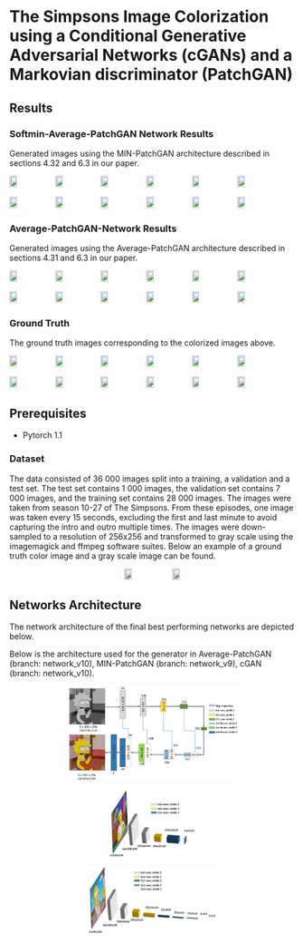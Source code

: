 # The Simpsons Image Colorization using a Conditional Generative Adversarial Networks (cGANs) and a Markovian discriminator (PatchGAN)

## Results

### Softmin-Average-PatchGAN Network Results
Generated images using the MIN-PatchGAN architecture described in sections 4.32 and 6.3 in our paper.

<p float="left">
  <img src='https://github.com/alexandrahotti/Colorization-using-a-Conditional-GAN/blob/network_v9/Generated%20images/epoch_15/14TheSimpsonsS16E05FatManandLittleBoy.mp40030_gray__generated.png' width="16%" height="16%"
 /><img src='https://github.com/alexandrahotti/Colorization-using-a-Conditional-GAN/blob/network_v9/Generated%20images/epoch_15/14TheSimpsonsS16E10TheresSomethingAboutMarrying.mp40033_gray__generated.png' width="16%" height="16%" /><img src='https://github.com/alexandrahotti/Colorization-using-a-Conditional-GAN/blob/network_v9/Generated%20images/epoch_15/14TheSimpsonsS26E11BartsNewFriend.mp40070_gray__generated.png' width="16%" height="16%" 
   /><img src='https://github.com/alexandrahotti/Colorization-using-a-Conditional-GAN/blob/network_v9/Generated%20images/epoch_15/14TheSimpsonsS23E14AtLongLastLeave.mp40024_gray__generated.png' width="16%" height="16%" /><img src='https://github.com/alexandrahotti/Colorization-using-a-Conditional-GAN/blob/network_v9/Generated%20images/epoch_15/14TheSimpsonsS21E19TheSquirtandtheWhale.mp40082_gray__generated.png' width="16%" height="16%" 
   /><img src='https://github.com/alexandrahotti/Colorization-using-a-Conditional-GAN/blob/network_v9/Generated%20images/epoch_15/1.png' width="16%" height="16%" 
   />
  
  <p float="left">
  <img src='https://github.com/alexandrahotti/Colorization-using-a-Conditional-GAN/blob/network_v9/Generated%20images/epoch_15/14TheSimpsonsS17E03MilhouseofSandandFog.mp40077_gray__generated.png' width="16%" height="16%"
 /><img src='https://github.com/alexandrahotti/Colorization-using-a-Conditional-GAN/blob/network_v9/Generated%20images/epoch_15/14TheSimpsonsS20E09LisatheDramaQueen.mp40016_gray__generated.png' width="16%" height="16%" /><img src='https://github.com/alexandrahotti/Colorization-using-a-Conditional-GAN/blob/network_v9/Generated%20images/epoch_15/14TheSimpsonsS23E02BartStopstoSmelltheRoosevelts.mp40044_gray__generated.png' width="16%" height="16%" 
   /><img src='https://github.com/alexandrahotti/Colorization-using-a-Conditional-GAN/blob/network_v9/Generated%20images/epoch_15/14TheSimpsonsS27E22OrangeistheNewYellow.mp40014_gray__generated.png' width="16%" height="16%" 
          /><img src='https://github.com/alexandrahotti/Colorization-using-a-Conditional-GAN/blob/network_v9/Generated%20images/epoch_15/14TheSimpsonsS13E19TheSweetestApu.mp40042_gray__generated.png' width="16%" height="16%" 
   /><img src='https://github.com/alexandrahotti/Colorization-using-a-Conditional-GAN/blob/network_v9/Generated%20images/epoch_15/14TheSimpsonsS10E16MakeRoomforLisa.mp40051_gray__generated.png' width="16%" height="16%" 
   />
  

### Average-PatchGAN-Network Results
Generated images using the Average-PatchGAN architecture described in sections 4.31 and 6.3 in our paper.
<p float="left">
  <img src='https://github.com/alexandrahotti/Colorization-using-a-Conditional-GAN/blob/network_v10/Generated%20images/epoch_15/15TheSimpsonsS16E05FatManandLittleBoy.mp40030_gray__generated.png' width="16%" height="16%"
 /><img src='https://github.com/alexandrahotti/Colorization-using-a-Conditional-GAN/blob/network_v10/Generated%20images/epoch_15/15TheSimpsonsS16E10TheresSomethingAboutMarrying.mp40033_gray__generated.png' width="16%" height="16%" /><img src='https://github.com/alexandrahotti/Colorization-using-a-Conditional-GAN/blob/network_v10/Generated%20images/epoch_15/15TheSimpsonsS26E11BartsNewFriend.mp40070_gray__generated_mean.png' width="16%" height="16%" 
   /><img src='https://github.com/alexandrahotti/Colorization-using-a-Conditional-GAN/blob/network_v10/Generated%20images/epoch_15/15TheSimpsonsS23E14AtLongLastLeave.mp40024_gray__generated.png' width="16%" height="16%" /><img src='https://github.com/alexandrahotti/Colorization-using-a-Conditional-GAN/blob/network_v10/Generated%20images/epoch_15/15TheSimpsonsS21E19TheSquirtandtheWhale.mp40082_gray__generated.png' width="16%" height="16%" 
   /><img src='https://github.com/alexandrahotti/Colorization-using-a-Conditional-GAN/blob/network_v10/Generated%20images/epoch_15/15TheSimpsonsS14E09StrongArmsoftheMa.mp40060_gray__generated.png' width="16%" height="16%" 
   />
  
  <p float="left">
  <img src='https://github.com/alexandrahotti/Colorization-using-a-Conditional-GAN/blob/network_v10/Generated%20images/epoch_15/15TheSimpsonsS17E03MilhouseofSandandFog.mp40077_gray__generated.png' width="16%" height="16%"
 /><img src='https://github.com/alexandrahotti/Colorization-using-a-Conditional-GAN/blob/network_v10/Generated%20images/epoch_15/15TheSimpsonsS20E09LisatheDramaQueen.mp40016_gray__generated.png' width="16%" height="16%" /><img src='https://github.com/alexandrahotti/Colorization-using-a-Conditional-GAN/blob/network_v10/Generated%20images/epoch_15/15TheSimpsonsS23E02BartStopstoSmelltheRoosevelts.mp40044_gray__generated.png' width="16%" height="16%" 
   /><img src='https://github.com/alexandrahotti/Colorization-using-a-Conditional-GAN/blob/network_v10/Generated%20images/epoch_15/15TheSimpsonsS27E22OrangeistheNewYellow.mp40014_gray__generated_mean.png' width="16%" height="16%" 
          /><img src='https://github.com/alexandrahotti/Colorization-using-a-Conditional-GAN/blob/network_v10/Generated%20images/epoch_15/15TheSimpsonsS13E19TheSweetestApu.mp40042_gray__generated.png' width="16%" height="16%" 
   /><img src='https://github.com/alexandrahotti/Colorization-using-a-Conditional-GAN/blob/network_v10/Generated%20images/epoch_15/15TheSimpsonsS10E16MakeRoomforLisa.mp40051_gray__generated.png' width="16%" height="16%" 
   />


### Ground Truth
The ground truth images corresponding to the colorized images above.

<p float="left">
  <img src='https://github.com/alexandrahotti/Colorization-using-a-Conditional-GAN/blob/master/Ground%20Truth%20Images/TheSimpsonsS16E05FatManandLittleBoy.mp40030.jpg' width="16%" height="16%"
 /><img src='https://github.com/alexandrahotti/Colorization-using-a-Conditional-GAN/blob/master/Ground%20Truth%20Images/TheSimpsonsS16E10TheresSomethingAboutMarrying.mp40033.jpg' width="16%" height="16%" /><img src='https://github.com/alexandrahotti/Colorization-using-a-Conditional-GAN/blob/master/Ground%20Truth%20Images/TheSimpsonsS26E11BartsNewFriend.mp40070.jpg' width="16%" height="16%" 
   /><img src='https://github.com/alexandrahotti/Colorization-using-a-Conditional-GAN/blob/master/Ground%20Truth%20Images/TheSimpsonsS23E14AtLongLastLeave.mp40024.jpg' width="16%" height="16%" /><img src='https://github.com/alexandrahotti/Colorization-using-a-Conditional-GAN/blob/master/Ground%20Truth%20Images/TheSimpsonsS21E19TheSquirtandtheWhale.mp40082.jpg' width="16%" height="16%" 
   /><img src='https://github.com/alexandrahotti/Colorization-using-a-Conditional-GAN/blob/master/Ground%20Truth%20Images/TheSimpsonsS14E09StrongArmsoftheMa.mp40060.jpg' width="16%" height="16%" 
   />
  
  <p float="left">
  <img src='https://github.com/alexandrahotti/Colorization-using-a-Conditional-GAN/blob/master/Ground%20Truth%20Images/TheSimpsonsS17E03MilhouseofSandandFog.mp40077.jpg' width="16%" height="16%"
 /><img src='https://github.com/alexandrahotti/Colorization-using-a-Conditional-GAN/blob/master/Ground%20Truth%20Images/TheSimpsonsS20E09LisatheDramaQueen.mp40016.jpg' width="16%" height="16%" /><img src='https://github.com/alexandrahotti/Colorization-using-a-Conditional-GAN/blob/master/Ground%20Truth%20Images/TheSimpsonsS23E02BartStopstoSmelltheRoosevelts.mp40044.jpg' width="16%" height="16%" 
   /><img src='https://github.com/alexandrahotti/Colorization-using-a-Conditional-GAN/blob/master/Ground%20Truth%20Images/TheSimpsonsS27E22OrangeistheNewYellow.mp40014.jpg' width="16%" height="16%" 
          /><img src='https://github.com/alexandrahotti/Colorization-using-a-Conditional-GAN/blob/master/Ground%20Truth%20Images/TheSimpsonsS13E19TheSweetestApu.mp40042.jpg' width="16%" height="16%" 
   /><img src='https://github.com/alexandrahotti/Colorization-using-a-Conditional-GAN/blob/master/Ground%20Truth%20Images/TheSimpsonsS10E16MakeRoomforLisa.mp40051.jpg' width="16%" height="16%" 
   />


## Prerequisites
- Pytorch 1.1

### Dataset
The data consisted of 36 000 images split into a training, a validation and a test set. The test set contains 1 000 images,
the validation set contains 7 000 images, and the training set contains 28 000 images. The images were taken from season
10-27 of The Simpsons. From these episodes, one image was taken every 15 seconds, excluding the first and last minute to
avoid capturing the intro and outro multiple times. The images were down-sampled to a resolution of 256x256 and transformed
to gray scale using the imagemagick and ffmpeg software suites. Below an example of a ground truth color image and a gray scale image can be found.
 <p float="center" align='center'> 
<img src='https://github.com/alexandrahotti/Colorization-using-a-Conditional-GAN/blob/master/Ground%20Truth%20Images/TheSimpsonsS20E09LisatheDramaQueen.mp40016.jpg' width="16%" height="16%" 
   />      <img src='https://github.com/alexandrahotti/Colorization-using-a-Conditional-GAN/blob/master/Ground%20Truth%20Images/TheSimpsonsS20E09LisatheDramaQueen.mp40016_gray.jpg' width="16%" height="16%" 
   />

## Networks Architecture
The network architecture of the final best performing networks are depicted below.

Below is the architecture used for the generator in Average-PatchGAN (branch: network_v10), MIN-PatchGAN (branch: network_v9), cGAN (branch: network_v10).


<p align='center'>  
  <img src='architecture/Generator.JPG' width="60%" height="60%"
   />
  
</p>
<p align='center'>  
  <img src='architecture/Discriminator_PatchGAN.JPG' width="30%" height="30%" />
</p>
<p align='center'>  
  <img src='architecture/Discriminator_Network_2.JPG'  width="45%" height="45%"/>
</p>
